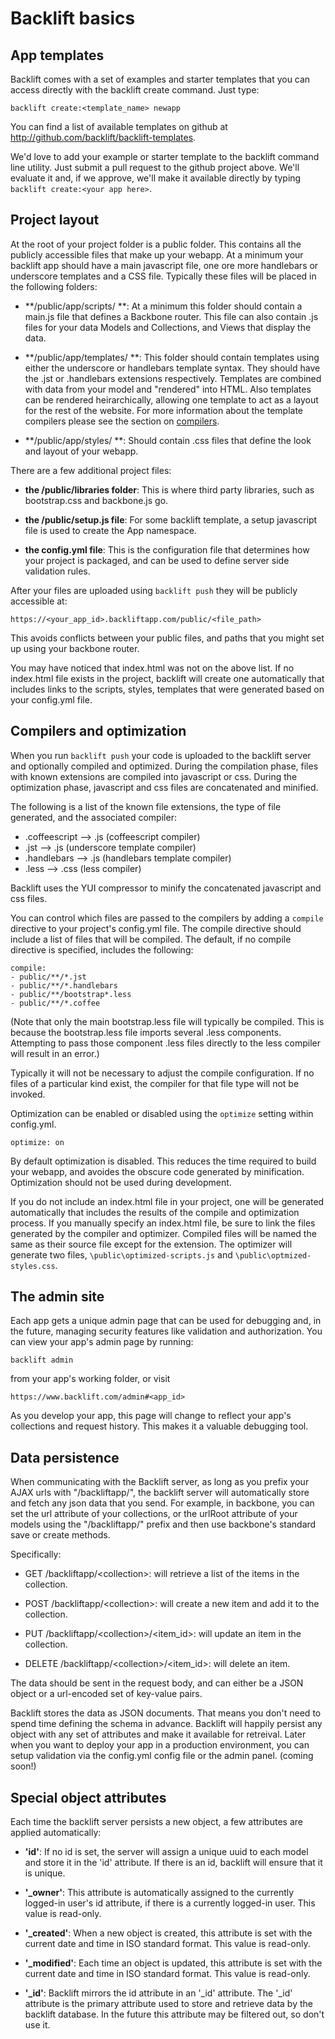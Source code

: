 # Backlift basics

## App templates

Backlift comes with a set of examples and starter templates that you can access directly with the backlift create command. Just type:

    backlift create:<template_name> newapp 

You can find a list of available templates on github at http://github.com/backlift/backlift-templates.

We'd love to add your example or starter template to the backlift command line utility. Just submit a pull request to the github project above. We'll evaluate it and, if we approve, we'll make it available directly by typing `backlift create:<your app here>`.

## Project layout

At the root of your project folder is a public folder. This contains all the publicly accessible files that make up your webapp. At a minimum your backlift app should have a main javascript file, one ore more handlebars or underscore templates and a CSS file. Typically these files will be placed in the following folders:

* **/public/app/scripts/ **: At a minimum this folder should contain a main.js file that defines a Backbone router. This file can also contain .js files for your data Models and Collections, and Views that display the data.

* **/public/app/templates/ **: This folder should contain templates using either the underscore or handlebars template syntax. They should have the .jst or .handlebars extensions respectively. Templates are combined with data from your model and "rendered" into HTML. Also templates can be rendered heirarchically, allowing one template to act as a layout for the rest of the website. For more information about the template compilers please see the section on [compilers](#compilers-and-optimization). 

* **/public/app/styles/ **: Should contain .css files that define the look and layout of your webapp.

There are a few additional project files:

* **the /public/libraries folder**: This is where third party libraries, such as bootstrap.css and backbone.js go.

* **the /public/setup.js file**: For some backlift template, a setup javascript file is used to create the App namespace.

* **the config.yml file**: This is the configuration file that determines how your project is packaged, and can be used to define server side validation rules.

After your files are uploaded using `backlift push` they will be publicly accessible at:

    https://<your_app_id>.backliftapp.com/public/<file_path> 

This avoids conflicts between your public files, and paths that you might set up using your backbone router.

You may have noticed that index.html was not on the above list. If no index.html file exists in the project, backlift will create one automatically that includes links to the scripts, styles, templates that were generated based on your config.yml file.

## Compilers and optimization

When you run `backlift push` your code is uploaded to the backlift server and optionally compiled and optimized. During the compilation phase, files with known extensions are compiled into javascript or css. During the optimization phase, javascript and css files are concatenated and minified. 

The following is a list of the known file extensions, the type of file generated, and the associated compiler:

* .coffeescript --&gt; .js (coffeescript compiler)
* .jst --&gt; .js (underscore template compiler)
* .handlebars --&gt; .js (handlebars template compiler)
* .less --&gt; .css (less compiler)

Backlift uses the YUI compressor to minify the concatenated javascript and css files.

You can control which files are passed to the compilers by adding a `compile` directive to your project's config.yml file. The compile directive should include a list of files that will be compiled. The default, if no compile directive is specified, includes the following:

<pre><code class="no-highlight">compile:
- public/**/*.jst
- public/**/*.handlebars
- public/**/bootstrap*.less
- public/**/*.coffee
</code></pre>

(Note that only the main bootstrap.less file will typically be compiled. This is because the bootstrap.less file imports several .less components. Attempting to pass those component .less files directly to the less compiler will result in an error.)

Typically it will not be necessary to adjust the compile configuration. If no files of a particular kind exist, the compiler for that file type will not be invoked.

Optimization can be enabled or disabled using the `optimize` setting within config.yml.

	optimize: on

By default optimization is disabled. This reduces the time required to build your webapp, and avoides the obscure code generated by minification. Optimization should not be used during development.

If you do not include an index.html file in your project, one will be generated automatically that includes the results of the compile and optimization process. If you manually specify an index.html file, be sure to link the files generated by the compiler and optimizer. Compiled files will be named the same as their source file except for the extension. The optimizer will generate two files, `\public\optimized-scripts.js` and `\public\optmized-styles.css`.

## The admin site

Each app gets a unique admin page that can be used for debugging and, in the future, managing security features like validation and authorization. You can view your app's admin page by running:

    backlift admin

from your app's working folder, or visit

    https://www.backlift.com/admin#<app_id>

As you develop your app, this page will change to reflect your app's collections and request history. This makes it a valuable debugging tool.


## Data persistence

When communicating with the Backlift server, as long as you prefix your AJAX urls with "/backliftapp/", the backlift server will automatically store and fetch any json data that you send. For example, in backbone, you can set the url attribute of your collections, or the urlRoot attribute of your models using the "/backliftapp/" prefix and then use backbone's standard save or create methods.

Specifically:

* GET /backliftapp/&lt;collection&gt;: will retrieve a list of the items in the collection.

* POST /backliftapp/&lt;collection&gt;: will create a new item and add it to the collection.

* PUT /backliftapp/&lt;collection&gt;/&lt;item_id&gt;: will update an item in the collection.

* DELETE /backliftapp/&lt;collection&gt;/&lt;item_id&gt;: will delete an item.

The data should be sent in the request body, and can either be a JSON object or a url-encoded set of key-value pairs. 

Backlift stores the data as JSON documents. That means you don't need to spend time defining the schema in advance. Backlift will happily persist any object with any set of attributes and make it available for retreival. Later when you want to deploy your app in a production environment, you can setup validation via the config.yml config file or the admin panel. (coming soon!)


## Special object attributes

Each time the backlift server persists a new object, a few attributes are applied automatically:

* **'id'**: If no id is set, the server will assign a unique uuid to each model and store it in the 'id' attribute. If there is an id, backlift will ensure that it is unique. 

* **'_owner'**: This attribute is automatically assigned to the currently logged-in user's id attribute, if there is a currently logged-in user. This value is read-only.

* **'_created'**: When a new object is created, this attribute is set with the current date and time in ISO standard format. This value is read-only.

* **'_modified'**: Each time an object is updated, this attribute is set with the current date and time in ISO standard format. This value is read-only.

* **'_id'**: Backlift mirrors the id attribute in an '_id' attribute. The '_id' attribute is the primary attribute used to store and retrieve data by the backlift database. In the future this attribute may be filtered out, so don't use it.